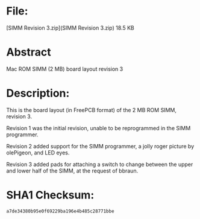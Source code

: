 # File:
[SIMM Revision 3.zip](SIMM Revision 3.zip)   18.5 KB

# Abstract
Mac ROM SIMM (2 MB) board layout revision 3

# Description:
This is the board layout (in FreePCB format) of the 2 MB ROM SIMM, revision 3.

Revision 1 was the initial revision, unable to be reprogrammed in the SIMM programmer.

Revision 2 added support for the SIMM programmer, a jolly roger picture by olePigeon, and LED eyes.

Revision 3 added pads for attaching a switch to change between the upper and lower half of the SIMM, at the request of bbraun.

# SHA1 Checksum:
`a7de34380b95e0f69229ba196e4b485c28771bbe`
